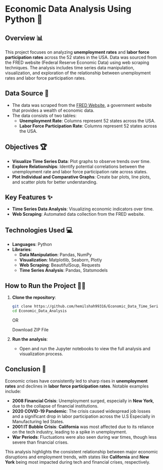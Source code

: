 # **Economic Data Analysis Using Python** 🧮

## **Overview** 📊
This project focuses on analyzing **unemployment rates** and **labor force participation rates** across the 52 states in the USA. Data was sourced from the FRED website (Federal Reserve Economic Data) using web scraping techniques. The analysis includes time series data manipulation, visualization, and exploration of the relationship between unemployment rates and labor force participation rates.

## **Data Source** 📅
- The data was scraped from the [FRED Website](https://fred.stlouisfed.org/), a government website that provides a wealth of economic data.
- The data consists of two tables:
  - **Unemployment Rate**: Columns represent 52 states across the USA.
  - **Labor Force Participation Rate**: Columns represent 52 states across the USA.

## **Objectives** 🏆
- **Visualize Time Series Data**: Plot graphs to observe trends over time.
- **Explore Relationships**: Identify potential correlations between the unemployment rate and labor force participation rate across states.
- **Plot Individual and Comparative Graphs**: Create bar plots, line plots, and scatter plots for better understanding.

## **Key Features** ✨
- **Time Series Data Analysis**: Visualizing economic indicators over time.
- **Web Scraping**: Automated data collection from the FRED website.

## **Technologies Used** 💻
- **Languages**: Python
- **Libraries**:
  - **Data Manipulation**: Pandas, NumPy
  - **Visualization**: Matplotlib, Seaborn, Plotly
  - **Web Scraping**: BeautifulSoup, Requests
  - **Time Series Analysis**: Pandas, Statsmodels

## **How to Run the Project** 🏃‍♂️
1. **Clone the repository**:
   ```bash
   git clone https://github.com/hemilshah99316/Economic_Data_Time_Series_Analysis_Using_Web_Scraping.git
   cd Economic_Data_Analysis
   ```
   OR
   
   Download ZIP File
2. **Run the analysis**:
   - Open and run the Jupyter notebooks to view the full analysis and visualization process.


## **Conclusion** 🎯

Economic crises have consistently led to sharp rises in **unemployment rates** and declines in **labor force participation rates**. Notable examples include:

- **2008 Financial Crisis**: Unemployment surged, especially in **New York**, due to the collapse of financial institutions.
- **2020 COVID-19 Pandemic**: The crisis caused widespread job losses and a significant drop in labor participation across the U.S Especially in Manufacturing led States.
- **2001 IT Bubble Crisis**: **California** was most affected due to its reliance on the tech industry, leading to a spike in unemployment.
- **War Periods**: Fluctuations were also seen during war times, though less severe than financial crises.

This analysis highlights the consistent relationship between major economic disruptions and employment trends, with states like **California** and **New York** being most impacted during tech and financial crises, respectively.
